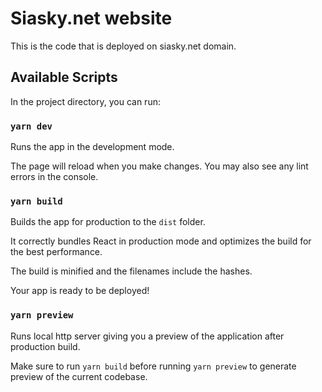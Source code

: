 # Siasky.net website

This is the code that is deployed on siasky.net domain.

## Available Scripts

In the project directory, you can run:

### `yarn dev`

Runs the app in the development mode.

The page will reload when you make changes. You may also see any lint errors in the console.

### `yarn build`

Builds the app for production to the `dist` folder.

It correctly bundles React in production mode and optimizes the build for the best performance.

The build is minified and the filenames include the hashes.

Your app is ready to be deployed!

### `yarn preview`

Runs local http server giving you a preview of the application after production build.

Make sure to run `yarn build` before running `yarn preview` to generate preview of the current codebase.

